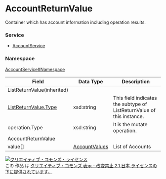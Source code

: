 # AccountReturnValue
Container which has account information including operation results.
### Service
+ [AccountService](../../services/AccountService.md)

### Namespace
[AccountService#Namespace](../../services/AccountService.md#namespace)

| Field | Data Type | Description |
|---|---|---|
| ListReturnValue(inherited)|||
| <a href="../Common/ListReturnValue.md">ListReturnValue.Type</a>| xsd:string| This field indicates the subtype of ListReturnValue of this instance. |
| operation.Type| xsd:string| It is the mutate operation. |
| AccountReturnValue|||
| value[]| <a href="AccountValues.md">AccountValues</a>| List of Accounts |

<a rel="license" href="http://creativecommons.org/licenses/by-nd/2.1/jp/"><img alt="クリエイティブ・コモンズ・ライセンス" style="border-width:0" src="https://i.creativecommons.org/l/by-nd/2.1/jp/88x31.png" /></a><br />この 作品 は <a rel="license" href="http://creativecommons.org/licenses/by-nd/2.1/jp/">クリエイティブ・コモンズ 表示 - 改変禁止 2.1 日本 ライセンスの下に提供されています。</a>
